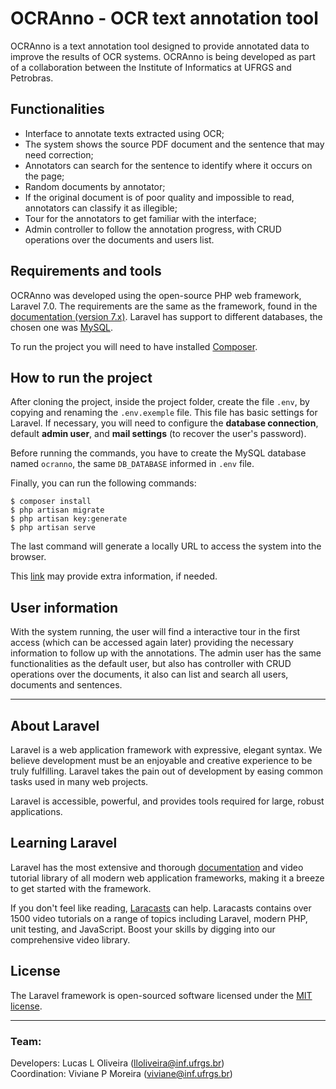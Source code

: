 # OCRAnno - OCR text annotation tool

OCRAnno is a text annotation tool designed to provide annotated data to improve the results of OCR systems. OCRAnno is being developed as part of a collaboration between the Institute of Informatics at UFRGS and Petrobras.

## Functionalities

* Interface to annotate texts extracted using OCR;
* The system shows the source PDF document and the sentence that may need correction;
* Annotators can search for the sentence to identify where it occurs on the page;
* Random documents by annotator;
* If the original document is of poor quality and impossible to read, annotators can classify it as illegible;
* Tour for the annotators to get familiar with the interface;
* Admin controller to follow the annotation progress, with CRUD operations over the documents and users list.

## Requirements and tools

OCRAnno was developed using the open-source PHP web framework, Laravel 7.0. The requirements are the same as the framework, found in the [documentation (version 7.x)](https://laravel.com/docs/7.x). Laravel has support to different databases, the chosen one was [MySQL](https://www.mysql.com/).

To run the project you will need to have installed [Composer](https://getcomposer.org/).

## How to run the project

After cloning the project, inside the project folder, create the file `.env`, by copying and renaming the `.env.exemple` file. This file has basic settings  for Laravel. If necessary, you will need to configure the **database connection**, default **admin user**, and **mail settings** (to recover the user's password).

Before running the commands, you have to create the MySQL database named `ocranno`, the same `DB_DATABASE` informed in `.env` file.

Finally, you can run the following commands:

```
$ composer install
$ php artisan migrate
$ php artisan key:generate
$ php artisan serve
```
The last command will generate a locally URL to access the system into the browser.

This [link](https://gist.github.com/hootlex/da59b91c628a6688ceb1) may provide extra information, if needed.

## User information

With the system running, the user will find a interactive tour in the first access (which can be accessed again later) providing the necessary information to follow up with the annotations. The admin user has the same functionalities as the default user, but also has controller with CRUD operations over the documents, it also can list and search all users, documents and sentences.

------

## About Laravel

Laravel is a web application framework with expressive, elegant syntax. We believe development must be an enjoyable and creative experience to be truly fulfilling. Laravel takes the pain out of development by easing common tasks used in many web projects.

Laravel is accessible, powerful, and provides tools required for large, robust applications.

## Learning Laravel

Laravel has the most extensive and thorough [documentation](https://laravel.com/docs) and video tutorial library of all modern web application frameworks, making it a breeze to get started with the framework.

If you don't feel like reading, [Laracasts](https://laracasts.com) can help. Laracasts contains over 1500 video tutorials on a range of topics including Laravel, modern PHP, unit testing, and JavaScript. Boost your skills by digging into our comprehensive video library.

## License

The Laravel framework is open-sourced software licensed under the [MIT license](https://opensource.org/licenses/MIT).

------

### Team:
Developers: Lucas L Oliveira (lloliveira@inf.ufrgs.br) <br>
Coordination: Viviane P Moreira (viviane@inf.ufrgs.br)
